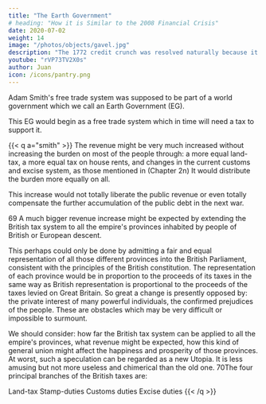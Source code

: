 ```yaml
---
title: "The Earth Government"
# heading: "How it is Similar to the 2008 Financial Crisis"
date: 2020-07-02
weight: 14
image: "/photos/objects/gavel.jpg"
description: "The 1772 credit crunch was resolved naturally because it did not have profit maximization "
youtube: "rVP73TV2X0s"
author: Juan
icon: /icons/pantry.png
---
```



Adam Smith's free trade system was supposed to be part of a world government which we call an Earth Government (EG). 

This EG would begin as a free trade system which in time will need a tax to support it. 

{{< q a="smith" >}}
The revenue might be very much increased without increasing the burden on most of the people through:
a more equal land-tax,
a more equal tax on house rents, and
changes in the current customs and excise system, as those mentioned in (Chapter 2n)
It would distribute the burden more equally on all.

This increase would not totally liberate the public revenue or even totally compensate the further accumulation of the public debt in the next war.

69 A much bigger revenue increase might be expected by extending the British tax system to all the empire's provinces inhabited by people of British or European descent.

This perhaps could only be done by admitting a fair and equal representation of all those different provinces into the British Parliament, consistent with the principles of the British constitution.
The representation of each province would be in proportion to the proceeds of its taxes in the same way as British representation is proportional to the proceeds of the taxes levied on Great Britain.
So great a change is presently opposed by:
the private interest of many powerful individuals,
the confirmed prejudices of the people.
These are obstacles which may be very difficult or impossible to surmount.

We should consider:
how far the British tax system can be applied to all the empire's provinces,
what revenue might be expected,
how this kind of general union might affect the happiness and prosperity of those provinces.
At worst, such a speculation can be regarded as a new Utopia.
It is less amusing but not more useless and chimerical than the old one.
70The four principal branches of the British taxes are:

Land-tax
Stamp-duties
Customs duties
Excise duties
{{< /q >}}